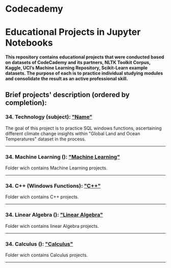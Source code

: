 # Codecademy

# Educational Projects in Jupyter Notebooks
**This repository contains educational projects that were conducted based on datasets of CodeCademy and its partners, NLTK Toolkit Corpus, Kaggle, UCI’s Machine Learning Repository, Scikit-Learn example datasets. The purpose of each is to practice individual studying modules and consolidate the result as an active professional skill.**

## Brief projects' description (ordered by completion):

### 34. Technology (subject): ["Name"](./sql/windows_functions/climate_change.ipynb)

The goal of this project is to practice SQL windows functions, ascertaining different climate change insights within "Global Land and Ocean Temperatures" dataset in the process.

----------------------

### 34. Machine Learning (): ["Machine Learning"](./Machine_Learning)

Folder wich contains Machine Learning projects.

----------------------

### 34. C++ (Windows Functions): ["C++"](./C++)

Folder wich contains C++ projects.

----------------------

### 34. Linear Algebra (): ["Linear Algebra"](./Linear_Algebra)

Folder wich contains linear Algebra projects.

----------------------

### 34. Calculus (): ["Calculus"](./Calculus)

Folder wich contains Calculus projects.

----------------------
